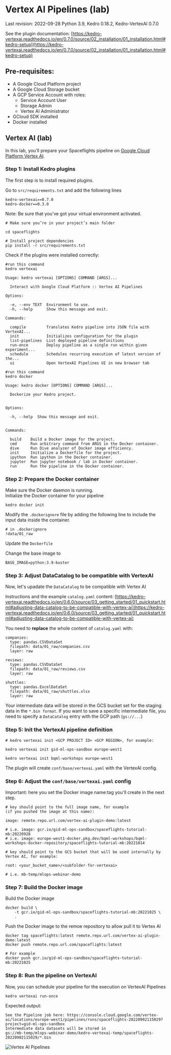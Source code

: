 # Vertex AI Pipelines (lab)

Last revision: 2022-09-28 
Python 3.9, Kedro 0.18.2,  Kedro-VertexAI 0.7.0

See the plugin documentation:
[https://kedro-vertexai.readthedocs.io/en/0.7.0/source/02_installation/01_installation.html#kedro-setup](https://kedro-vertexai.readthedocs.io/en/0.7.0/source/02_installation/01_installation.html#kedro-setup)

## Pre-requisites:

-   A Google Cloud Platform project
-   A Google Cloud Storage bucket
-   A GCP Service Account with roles:
	- Service Account User
	- Storage Admin
	- Vertex AI Administrator
-   GCloud SDK installed
-   Docker installed


## Vertex AI (lab)
  
In this lab, you’ll prepare your Spaceflights pipeline on [Google Cloud Platform Vertex AI](https://cloud.google.com/vertex-ai).

### Step 1: Install Kedro plugins

The first step is to install required plugins.

Go to `src/requirements.txt` and add the following lines

```
kedro-vertexai==0.7.0
kedro-docker==0.3.0
```
  
Note: Be sure that you’ve got your virtual environment activated.

``` 
# Make sure you’re in your project’s main folder

cd spaceflights

# Install project dependencies
pip install -r src/requirements.txt
```

Check if the plugins were installed correctly:

```
#run this command  
kedro vertexai

Usage: kedro vertexai [OPTIONS] COMMAND [ARGS]...

  Interact with Google Cloud Platform :: Vertex AI Pipelines

Options:

  -e, --env TEXT  Environment to use.
  -h, --help      Show this message and exit.

Commands:

  compile         Translates Kedro pipeline into JSON file with VertexAI...
  init            Initializes configuration for the plugin
  list-pipelines  List deployed pipeline definitions
  run-once        Deploy pipeline as a single run within given experiment...
  schedule        Schedules recurring execution of latest version of the...
  ui              Open VertexAI Pipelines UI in new browser tab

#run this command
kedro docker

Usage: kedro docker [OPTIONS] COMMAND [ARGS]...

  Dockerize your Kedro project.


Options:

  -h, --help  Show this message and exit.


Commands:

  build    Build a Docker image for the project.
  cmd      Run arbitrary command from ARGS in the Docker container.
  dive     Run Dive analyzer of Docker image efficiency.
  init     Initialize a Dockerfile for the project.
  ipython  Run ipython in the Docker container.
  jupyter  Run jupyter notebook / lab in Docker container.
  run      Run the pipeline in the Docker container.
```

### Step 2: Prepare the Docker container

Make sure the Docker daemon is running.  
Initialize the Docker container for your pipeline
```
kedro docker init
```
Modify the `.dockerignore` file by adding the following line to include the input data inside the container.
```
# in .dockerignore
!data/01_raw
```
Update the `Dockerfile`

Change the base image to 
```
BASE_IMAGE=python:3.9-buster
```


### Step 3: Adjust DataCatalog to be compatible with VertexAI

Now, let's upadate the `DataCatalog` to be compatible with Vertex AI
  
Instructions and the example `catalog.yaml` content: [https://kedro-vertexai.readthedocs.io/en/0.6.0/source/03_getting_started/01_quickstart.html#adjusting-data-catalog-to-be-compatible-with-vertex-ai](https://kedro-vertexai.readthedocs.io/en/0.6.0/source/03_getting_started/01_quickstart.html#adjusting-data-catalog-to-be-compatible-with-vertex-ai)

You need to **replace** the whole content of `catalog.yaml` with:
```
companies:
  type: pandas.CSVDataSet
  filepath: data/01_raw/companies.csv
  layer: raw

reviews:
  type: pandas.CSVDataSet
  filepath: data/01_raw/reviews.csv
  layer: raw

shuttles:
  type: pandas.ExcelDataSet
  filepath: data/01_raw/shuttles.xlsx
  layer: raw
```
Your intermediate data will be stored in the GCS bucket set for the staging data in the `*.bin format`.
If you want to save a specific intermediate file, you need to specify a `DataCatalog` entry with the GCP path (`gs://...`)


### Step 5: Init the VertexAI pipeline definition
```
# kedro vertexai init <GCP PROJECT ID> <GCP REGION>, for example:

kedro vertexai init gid-ml-ops-sandbox europe-west1

kedro vertexai init bqml-workshops europe-west1
``` 
The plugin will create `conf/base/vertexai.yaml` with the VertexAI config.


### Step 6: Adjust the `conf/base/vertexai.yaml` config
Important: here you set the Docker image name:tag you'll create in the next step.
```
# key should point to the full image name, for example 
(if you pushed the image at this name):

image: remote.repo.url.com/vertex-ai-plugin-demo:latest

# i.e. image: gcr.io/gid-ml-ops-sandbox/spaceflights-tutorial-mb:20220928
# i.e. image: europe-west1-docker.pkg.dev/bqml-workshops/bqml-workshops-docker-repository/spaceflights-tutorial-mb:20221014

# key should point to the GCS bucket that will be used internally by  Vertex AI, for example:

root: <your_bucket_name>/<subfolder-for-vertexai>

# i.e. mb-temp/mlops-webinar-demo
```

### Step 7: Build the Docker image
 

Build the Docker image
```
docker build \
	-t gcr.io/gid-ml-ops-sandbox/spaceflights-tutorial-mb:20221025 \
	.
```
Push the Docker image to the remoe repository to allow pull it to Vertex AI
```
docker tag spaceflights:latest remote.repo.url.com/vertex-ai-plugin-demo:latest
docker push remote.repo.url.com/spaceflights:latest
```
  
```
# For example
docker push gcr.io/gid-ml-ops-sandbox/spaceflights-tutorial-mb:20221025
```

### Step 8: Run the pipeline on VertexAI

Now, you can schedule your pipeline for the execution on VertexAI Pipelines

```
kedro vertexai run-once
```

Expected output:
```
See the Pipeline job here: https://console.cloud.google.com/vertex-ai/locations/europe-west1/pipelines/runs/spaceflights-20220902115029?project=gid-ml-ops-sandbox
Intermediate data datasets will be stored in
gs://mb-temp/mlops-webinar-demo/kedro-vertexai-temp/spaceflights-20220902115029/*.bin
```

![Vertex AI Pipelines](img/vertex_ai_pipelines.png)
